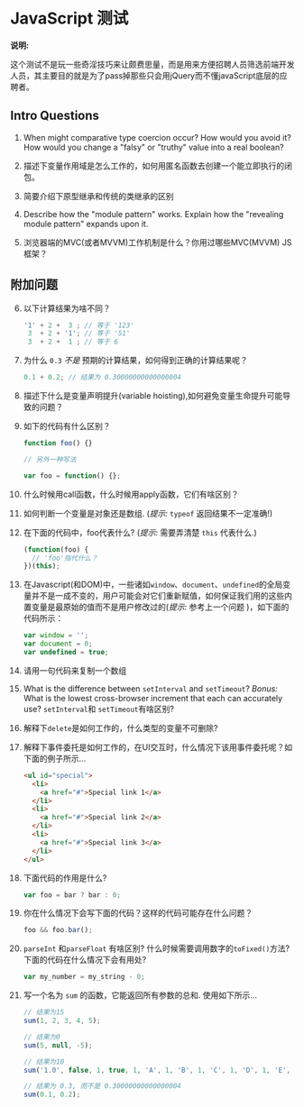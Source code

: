 # JavaScript 测试

**说明:**

这个测试不是玩一些奇淫技巧来让颇费思量，而是用来方便招聘人员筛选前端开发人员，其主要目的就是为了pass掉那些只会用jQuery而不懂javaScript底层的应聘者。


## Intro Questions

01. When might comparative type coercion occur? How would you avoid it? How would you change a "falsy" or "truthy" value into a real boolean?

02. 描述下变量作用域是怎么工作的，如何用匿名函数去创建一个能立即执行的闭包。

03. 简要介绍下原型继承和传统的类继承的区别

04. Describe how the "module pattern" works. Explain how the "revealing module pattern" expands upon it.

05. 浏览器端的MVC(或者MVVM)工作机制是什么？你用过哪些MVC(MVVM) JS框架？

## 附加问题

06. 以下计算结果为啥不同？

    ```js
    '1' + 2 +  3 ; // 等于 '123'
     3  + 2 + '1'; // 等于 '51'
     3  + 2 +  1 ; // 等于 6
    ```

07. 为什么 `0.3` *不是* 预期的计算结果，如何得到正确的计算结果呢？

    ```js
    0.1 + 0.2; // 结果为 0.30000000000000004
    ```

08.  描述下什么是变量声明提升(variable hoisting),如何避免变量生命提升可能导致的问题？

09. 如下的代码有什么区别？

    ```js
    function foo() {}

    // 另外一种写法

    var foo = function() {};
    ```

10. 什么时候用call函数，什么时候用apply函数，它们有啥区别？

11. 如何判断一个变量是对象还是数组. (*提示:* `typeof` 返回结果不一定准确!)

12. 在下面的代码中，foo代表什么? (*提示:* 需要弄清楚 `this` 代表什么.)

    ```js
    (function(foo) {
      // 'foo'指代什么？
    })(this);
    ```

13. 在Javascript(和DOM)中，一些诸如`window`、`document`、`undefined`的全局变量并不是一成不变的，用户可能会对它们重新赋值，如何保证我们用的这些内置变量是最原始的值而不是用户修改过的(*提示:* 参考上一个问题 )，如下面的代码所示：

    ```js
    var window = '';
    var document = 0;
    var undefined = true;
    ```

14. 请用一句代码来复制一个数组

15. What is the difference between `setInterval` and `setTimeout`? *Bonus:* What is the lowest cross-browser increment that each can accurately use? `setInterval`和 `setTimeout`有啥区别? 

16. 解释下`delete`是如何工作的，什么类型的变量不可删除?

17. 解释下事件委托是如何工作的，在UI交互时，什么情况下该用事件委托呢？如下面的例子所示&hellip;

    ```html
    <ul id="special">
      <li>
        <a href="#">Special link 1</a>
      </li>
      <li>
        <a href="#">Special link 2</a>
      </li>
      <li>
        <a href="#">Special link 3</a>
      </li>
    </ul>
    ```

18. 下面代码的作用是什么?

    ```js
    var foo = bar ? bar : 0;
    ```

19. 你在什么情况下会写下面的代码？这样的代码可能存在什么问题？

    ```js
    foo && foo.bar();
    ```

20. `parseInt` 和`parseFloat` 有啥区别? 什么时候需要调用数字的`toFixed()`方法? 下面的代码在什么情况下会有用处?

    ```js
    var my_number = my_string - 0;
    ```

21. 写一个名为 `sum` 的函数，它能返回所有参数的总和. 使用如下所示&hellip;

    ```js
    // 结果为15
    sum(1, 2, 3, 4, 5);

    // 结果为0
    sum(5, null, -5);

    // 结果为10
    sum('1.0', false, 1, true, 1, 'A', 1, 'B', 1, 'C', 1, 'D', 1, 'E', 1, 'F', 1, 'G', 1);

    // 结果为 0.3, 而不是 0.30000000000000004
    sum(0.1, 0.2);
    ```